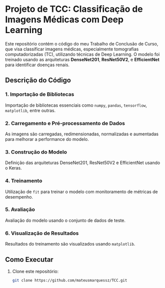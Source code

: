 # Projeto de TCC: Classificação de Imagens Médicas com Deep Learning

Este repositório contém o código do meu Trabalho de Conclusão de Curso, que visa classificar imagens médicas, especialmente tomografias computadorizadas (TC), utilizando técnicas de Deep Learning. O modelo foi treinado usando as arquiteturas **DenseNet201**, **ResNet50V2**, e **EfficientNet** para identificar doenças renais.

## Descrição do Código

### 1. Importação de Bibliotecas
Importação de bibliotecas essenciais como `numpy`, `pandas`, `tensorflow`, `matplotlib`, entre outras.

### 2. Carregamento e Pré-processamento de Dados
As imagens são carregadas, redimensionadas, normalizadas e aumentadas para melhorar a performance do modelo.

### 3. Construção do Modelo
Definição das arquiteturas DenseNet201, ResNet50V2 e EfficientNet usando o Keras.

### 4. Treinamento
Utilização de `fit` para treinar o modelo com monitoramento de métricas de desempenho.

### 5. Avaliação
Avaliação do modelo usando o conjunto de dados de teste.

### 6. Visualização de Resultados
Resultados do treinamento são visualizados usando `matplotlib`.

## Como Executar

1. Clone este repositório:
   ```bash
   git clone https://github.com/mateusmarquessz/TCC.git
